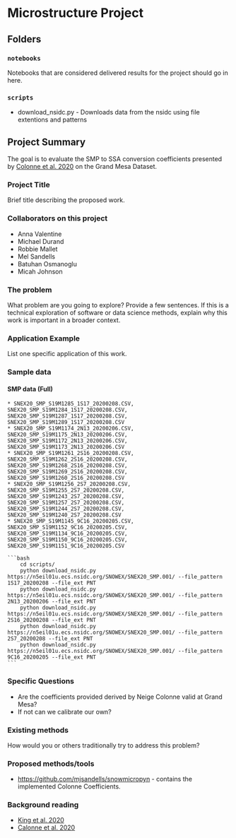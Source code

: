 # Microstructure Project

## Folders

### `notebooks`
Notebooks that are considered delivered results for the project should go in here.

### `scripts`

* download_nsidc.py - Downloads data from the nsidc using file extentions and patterns

## Project Summary

The goal is to evaluate the SMP to SSA conversion coefficients presented by [Colonne et al. 2020](https://tc.copernicus.org/articles/14/1829/2020/)
on the Grand Mesa Dataset.

### Project Title

Brief title describing the proposed work.

### Collaborators on this project

* Anna Valentine 
* Michael Durand 
* Robbie Mallet 
* Mel Sandells
* Batuhan Osmanoglu
* Micah Johnson 

### The problem

What problem are you going to explore? Provide a few sentences. If this is a technical exploration of software or data science methods, explain why this work is important in a broader context.

### Application Example

List one specific application of this work.

### Sample data

#### SMP data (Full) 
    * SNEX20_SMP_S19M1285_1S17_20200208.CSV, SNEX20_SMP_S19M1284_1S17_20200208.CSV, SNEX20_SMP_S19M1287_1S17_20200208.CSV, SNEX20_SMP_S19M1289_1S17_20200208.CSV
    * SNEX20_SMP_S19M1174_2N13_20200206.CSV, SNEX20_SMP_S19M1175_2N13_20200206.CSV, SNEX20_SMP_S19M1172_2N13_20200206.CSV, SNEX20_SMP_S19M1173_2N13_20200206.CSV
    * SNEX20_SMP_S19M1261_2S16_20200208.CSV, SNEX20_SMP_S19M1262_2S16_20200208.CSV, SNEX20_SMP_S19M1268_2S16_20200208.CSV, SNEX20_SMP_S19M1269_2S16_20200208.CSV, SNEX20_SMP_S19M1260_2S16_20200208.CSV
    * SNEX20_SMP_S19M1256_2S7_20200208.CSV, SNEX20_SMP_S19M1255_2S7_20200208.CSV, SNEX20_SMP_S19M1243_2S7_20200208.CSV, SNEX20_SMP_S19M1257_2S7_20200208.CSV, SNEX20_SMP_S19M1244_2S7_20200208.CSV, SNEX20_SMP_S19M1240_2S7_20200208.CSV
    * SNEX20_SMP_S19M1145_9C16_20200205.CSV, SNEX20_SMP_S19M1152_9C16_20200205.CSV, SNEX20_SMP_S19M1134_9C16_20200205.CSV, SNEX20_SMP_S19M1150_9C16_20200205.CSV, SNEX20_SMP_S19M1151_9C16_20200205.CSV
    
    ```bash
        cd scripts/
        python download_nsidc.py https://n5eil01u.ecs.nsidc.org/SNOWEX/SNEX20_SMP.001/ --file_pattern 1S17_20200208 --file_ext PNT
        python download_nsidc.py https://n5eil01u.ecs.nsidc.org/SNOWEX/SNEX20_SMP.001/ --file_pattern 2N13_20200206 --file_ext PNT
        python download_nsidc.py https://n5eil01u.ecs.nsidc.org/SNOWEX/SNEX20_SMP.001/ --file_pattern 2S16_20200208 --file_ext PNT
        python download_nsidc.py https://n5eil01u.ecs.nsidc.org/SNOWEX/SNEX20_SMP.001/ --file_pattern 2S7_20200208 --file_ext PNT
        python download_nsidc.py https://n5eil01u.ecs.nsidc.org/SNOWEX/SNEX20_SMP.001/ --file_pattern 9C16_20200205 --file_ext PNT
    ```

### Specific Questions

* Are the coefficients provided derived by Neige Colonne valid at Grand Mesa?
* If not can we calibrate our own?

### Existing methods

How would you or others traditionally try to address this problem?

### Proposed methods/tools

* https://github.com/mjsandells/snowmicropyn - contains the implemented Colonne Coefficients.

### Background reading

* [King et al. 2020](https://doi.org/10.5194/tc-14-4323-2020)
* [Calonne et al. 2020](https://tc.copernicus.org/articles/14/1829/2020/)
